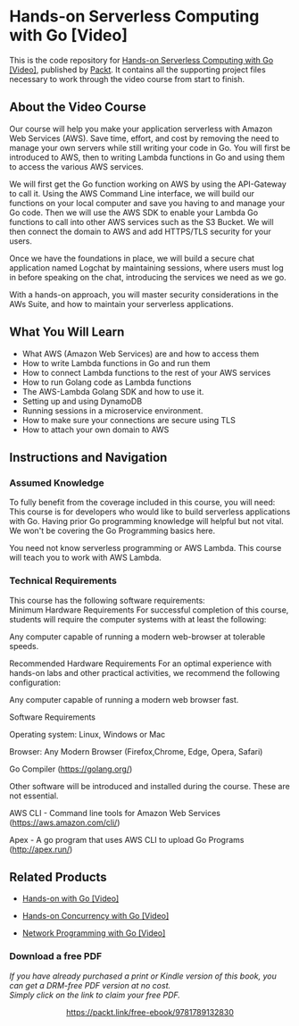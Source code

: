 # Hands-on Serverless Computing with Go [Video]

This is the code repository for [Hands-on Serverless Computing with Go [Video]](https://www.packtpub.com/application-development/hands-serverless-computing-go-video?utm_source=github&utm_medium=repository&utm_campaign=9781789132830), published by [Packt](https://www.packtpub.com/?utm_source=github). It contains all the supporting project files necessary to work through the video course from start to finish.

## About the Video Course
Our course will help you make your application serverless with Amazon Web Services (AWS). Save time, effort, and cost by removing the need to manage your own servers while still writing your code in Go. You will first be introduced to AWS, then to writing Lambda functions in Go and using them to access the various AWS services.

We will first get the Go function working on AWS by using the API-Gateway to call it. Using the AWS Command Line interface, we will build our functions on your local computer and save you having to and manage your Go code. Then we will use the AWS SDK to enable your Lambda Go functions to call into other AWS services such as the S3 Bucket. We will then connect the domain to AWS and add HTTPS/TLS security for your users.

Once we have the foundations in place, we will build a secure chat application named Logchat by maintaining sessions, where users must log in before speaking on the chat, introducing the services we need as we go.

With a hands-on approach, you will master security considerations in the AWs Suite, and how to maintain your serverless applications.

<H2>What You Will Learn</H2>
<DIV class=book-info-will-learn-text>
<UL>
<LI>What AWS (Amazon Web Services) are and how to access them 
<LI>How to write Lambda functions in Go and run them 
<LI>How to connect Lambda functions to the rest of your AWS services&nbsp; 
<LI>How to run Golang code as Lambda functions 
<LI>The AWS-Lambda Golang SDK and how to use it. 
<LI>Setting up and using DynamoDB 
<LI>Running sessions in a microservice environment. 
<LI>How to make sure your connections are secure using TLS 
<LI>How to attach your own domain to AWS </LI></UL></DIV>

## Instructions and Navigation
### Assumed Knowledge
To fully benefit from the coverage included in this course, you will need:<br/>
This course is for developers who would like to build serverless applications with Go. Having prior Go programming knowledge will helpful but not vital. We won't be covering the Go Programming basics here.

You need not know serverless programming or AWS Lambda. This course will teach you to work with AWS Lambda.
### Technical Requirements
This course has the following software requirements:<br/>
Minimum Hardware Requirements
For successful completion of this course, students will require the computer systems with at least the following:

Any computer capable of running a modern web-browser at tolerable speeds.

Recommended Hardware Requirements
For an optimal experience with hands-on labs and other practical activities, we recommend the following configuration:

Any computer capable of running a modern web browser fast.

Software Requirements

Operating system:  Linux, Windows or Mac

Browser:  Any Modern Browser (Firefox,Chrome, Edge, Opera, Safari)

Go Compiler  (https://golang.org/)

Other software will be introduced and  installed during the course. These are not essential.

AWS CLI -  Command line tools for Amazon Web Services (https://aws.amazon.com/cli/)

Apex -  A go program that uses AWS CLI to upload Go Programs (http://apex.run/)

## Related Products
* [Hands-on with Go [Video]](https://www.packtpub.com/application-development/hands-go-video?utm_source=github&utm_medium=repository&utm_campaign=9781789132519)

* [Hands-on Concurrency with Go [Video]](https://www.packtpub.com/application-development/hands-concurrency-go-video?utm_source=github&utm_medium=repository&utm_campaign=9781788993746)

* [Network Programming with Go [Video]](https://www.packtpub.com/networking-and-servers/network-programming-go-video?utm_source=github&utm_medium=repository&utm_campaign=9781788476560)


### Download a free PDF

 <i>If you have already purchased a print or Kindle version of this book, you can get a DRM-free PDF version at no cost.<br>Simply click on the link to claim your free PDF.</i>
<p align="center"> <a href="https://packt.link/free-ebook/9781789132830">https://packt.link/free-ebook/9781789132830 </a> </p>